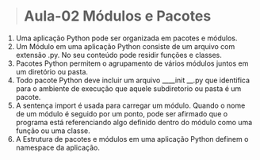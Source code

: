 > # Aula-02 Módulos e Pacotes

1. Uma aplicação Python pode ser organizada em pacotes e módulos.
2. Um Módulo em uma aplicação Python consiste de um arquivo com extensão .py. No seu conteúdo pode residir funções e classes. 
3. Pacotes Python permitem o agrupamento de vários módulos juntos em um diretório ou pasta. 
4. Todo pacote Python deve incluir um arquivo ____init __.py que identifica para o ambiente de execução que aquele subdiretorio ou pasta é um pacote.
5. A sentença import é usada para carregar um módulo. Quando o nome de um módulo é seguido por um ponto, pode ser afirmado que o programa está referenciando algo definido dentro do módulo como uma função ou uma classe.
6. A Estrutura de pacotes e módulos em uma aplicação Python definem o namespace da aplicação.